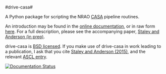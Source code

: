 #drive-casa#

A Python package for scripting the NRAO [CASA](http://casa.nrao.edu) 
pipeline routines.

An introduction may be found in the 
[online documentation](http://drive-casa.readthedocs.org), or in raw form
[here](documentation/source/introduction.rst).
For a full description, please see the accompanying paper, 
[Staley and Anderson (in prep)](https://github.com/timstaley/automated-radio-imaging-paper).

drive-casa is [BSD licensed](LICENCE.txt). 
If you make use of drive-casa in work leading to a publication, I ask that
you cite 
[Staley and Anderson (2015)](https://github.com/timstaley/automated-radio-imaging-paper),
and the relevant [ASCL entry](http://ascl.net/1504.006).


[![Documentation Status](https://readthedocs.org/projects/drive-casa/badge/?version=latest)](https://readthedocs.org/projects/drive-casa/?badge=latest)


